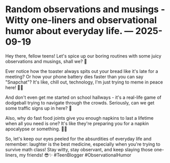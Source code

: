 # Random observations and musings - Witty one-liners and observational humor about everyday life. — 2025-09-19

Hey there, fellow teens! Let's spice up our boring routines with some juicy observations and musings, shall we? 🧐

Ever notice how the toaster always spits out your bread like it's late for a meeting? Or how your phone battery dies faster than you can say "Snapchat"? It's like, chill out, technology, I'm just trying to meme in peace here! 📱😅

And don't even get me started on school hallways - it's a real-life game of dodgeball trying to navigate through the crowds. Seriously, can we get some traffic signs up in here? 🚸

Also, why do fast food joints give you enough napkins to last a lifetime when all you need is one? It's like they're preparing you for a napkin apocalypse or something. 🍔🤔

So, let's keep our eyes peeled for the absurdities of everyday life and remember: laughter is the best medicine, especially when you're trying to survive math class! Stay witty, stay observant, and keep slaying those one-liners, my friends! 😎✨ #TeenBlogger #ObservationalHumor